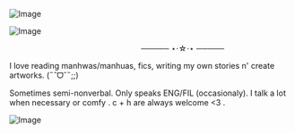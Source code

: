 ![Image](https://github.com/user-attachments/assets/a8b0e526-0935-46ec-908c-dced8c632ccf)


![Image](https://github.com/user-attachments/assets/504e4b51-078e-439c-b115-5dcabf8fd1d5)

 ⠀⠀⠀ ⠀⠀⠀⠀ ⠀⠀⠀⠀ ⠀⠀⠀⠀ ⠀⠀⠀⠀ ⠀⠀───── ⋆⋅☆⋅⋆ ─────

I love reading manhwas/manhuas, fics, writing my own stories n' create artworks. (˶ˆᗜˆ˵;;)

Sometimes semi-nonverbal. Only speaks ENG/FIL (occasionaly). I talk a lot when necessary or comfy . c + h are always welcome <3 . 




![Image](https://github.com/user-attachments/assets/a6eff3a7-2ce9-4afc-b402-88eee659232f)
